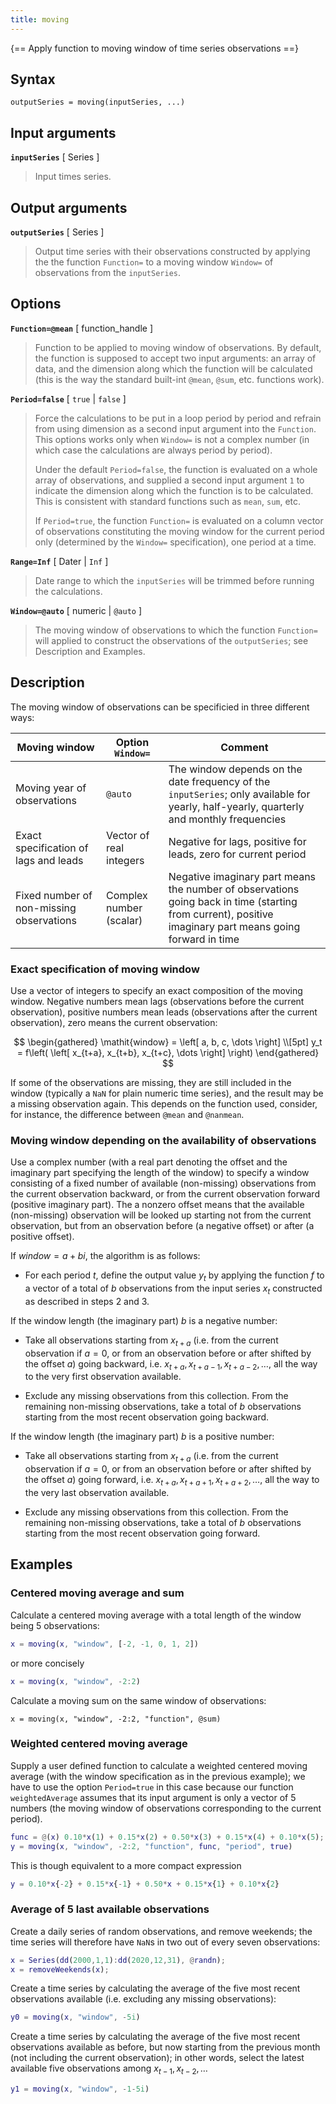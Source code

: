 ```yaml
---
title: moving  
---
```


{== Apply function to moving window of time series observations ==}


## Syntax  

    outputSeries = moving(inputSeries, ...)


## Input arguments  

__`inputSeries`__ [ Series ]
> 
> Input times series.
> 

## Output arguments  

__`outputSeries`__ [ Series ]
> 
> Output time series with their observations constructed by applying the
> the function `Function=` to a moving window `Window=` of observations
> from the `inputSeries`.
> 

## Options   

__`Function=@mean`__ [ function_handle ]
> 
> Function to be applied to moving window of observations. By default, the
> function is supposed to accept two input arguments: an array of data, and
> the dimension along which the function will be calculated (this is the
> way the standard built-int `@mean`, `@sum`, etc. functions work).
> 

__`Period=false`__ [ `true` | `false` ]
> 
> Force the calculations to be put in a loop period by period and refrain
> from using dimension as a second input argument into the `Function`. This
> options works only when `Window=` is not a complex number (in which case
> the calculations are always period by period).
> 
> Under the default `Period=false`, the function is evaluated on a whole
> array of observations, and supplied a second input argument `1` to
> indicate the dimension along which the function is to be calculated. This
> is consistent with standard functions such as `mean`, `sum`, etc.
> 
> If `Period=true`, the function `Function=` is evaluated on a column
> vector of observations constituting the moving window for the current
> period only (determined by the `Window=` specification), one period at a
> time. 
> 

__`Range=Inf`__ [ Dater | `Inf` ]
> 
> Date range to which the `inputSeries` will be trimmed before running the
> calculations.
> 

__`Window=@auto`__ [ numeric | `@auto` ]
> 
> The moving window of observations to which the function `Function=` will
> applied to construct the observations of the `outputSeries`; see
> Description and Examples.
> 

## Description

The moving window of observations can be specificied in three different ways:

Moving window | Option `Window=` | Comment
--|---|---
Moving year of observations | `@auto` | The window depends on the date frequency of the `inputSeries`; only available for yearly, half-yearly, quarterly and monthly frequencies 
Exact specification of lags and leads | Vector of real integers | Negative for lags, positive for leads, zero for current period 
Fixed number of non-missing observations | Complex number (scalar) | Negative imaginary part means the number of observations going back in time (starting from current), positive imaginary part means going forward in time 


### Exact specification of moving window

Use a vector of integers to specify an exact composition of the moving
window. Negative numbers mean lags (observations before the current
observation), positive numbers mean leads (observations after the current
observation), zero means the current observation:

$$
\begin{gathered}
\mathit{window} = \left[ a, b, c, \dots \right] \\[5pt]
y_t = f\left( \left[ x_{t+a}, x_{t+b}, x_{t+c}, \dots \right] \right)
\end{gathered}
$$

If some of the observations are missing, they are still included in the
window (typically a `NaN` for plain numeric time series), and the result
may be a missing observation again. This depends on the function used,
consider, for instance, the difference between `@mean` and `@nanmean`.


### Moving window depending on the availability of observations

Use a complex number (with a real part denoting the offset and the
imaginary part specifying the length of the window) to specify a window
consisting of a fixed number of available (non-missing) observations from
the current observation backward, or from the current observation forward
(positive imaginary part). The a nonzero offset means that the available
(non-missing) observation will be looked up starting not from the current
observation, but from an observation before (a negative offset) or after (a
positive offset).

If $\mathit{window}=a + bi$, the algorithm is as follows:

* For each period $t$, define the output value $y_t$ by applying the
   function $f$ to a vector of a total of $b$ observations from the input
   series $x_t$ constructed as described in steps 2 and 3.

If the window length (the imaginary part) $b$ is a negative number:

* Take all observations starting from $x_{t+a}$ (i.e. from the current
   observation if $a=0$, or from an observation before or after shifted by
   the offset $a$) going backward, i.e. $x_{t+a}, x_{t+a-1}, x_{t+a-2},
   \dots$, all the way to the very first observation available.

* Exclude any missing observations from this collection. From the remaining
   non-missing observations, take a total of $b$ observations starting from
   the most recent observation going backward.

If the window length (the imaginary part) $b$ is a positive number:

* Take all observations starting from $x_{t+a}$ (i.e. from the current
   observation if $a=0$, or from an observation before or after shifted by
   the offset $a$) going forward, i.e. $x_{t+a}, x_{t+a+1}, x_{t+a+2},
   \dots$, all the way to the very last observation available.

* Exclude any missing observations from this collection. From the remaining
   non-missing observations, take a total of $b$ observations starting from
   the most recent observation going forward.


## Examples

### Centered moving average and sum

Calculate a centered moving average with a total length of the window being 5
observations:

```matlab
x = moving(x, "window", [-2, -1, 0, 1, 2])
```

or more concisely

```matlab
x = moving(x, "window", -2:2)
```
Calculate a moving sum on the same window of observations:

```
x = moving(x, "window", -2:2, "function", @sum)
```


### Weighted centered moving average

Supply a user defined function to calculate a weighted centered moving
average (with the window specification as in the previous example); we have
to use the option `Period=true` in this case because our function
`weightedAverage` assumes that its input argument is only a vector of 5
numbers (the moving window of observations corresponding to the current
period).

```matlab
func = @(x) 0.10*x(1) + 0.15*x(2) + 0.50*x(3) + 0.15*x(4) + 0.10*x(5);
y = moving(x, "window", -2:2, "function", func, "period", true)
```

This is though equivalent to a more compact expression

```matlab
y = 0.10*x{-2} + 0.15*x{-1} + 0.50*x + 0.15*x{1} + 0.10*x{2}
```


### Average of 5 last available observations

Create a daily series of random observations, and remove weekends; the time
series will therefore have `NaN`s in two out of every seven observations:

```matlab
x = Series(dd(2000,1,1):dd(2020,12,31), @randn);
x = removeWeekends(x);
```

Create a time series by calculating the average of the five most recent
observations available (i.e. excluding any missing observations):

```matlab
y0 = moving(x, "window", -5i)
```

Create a time series by calculating the average of the five most recent
observations available as before, but now starting from the previous month
(not including the current observation); in other words, select the latest
available five observations among $x_{t-1}, x_{t-2}, \dots$

```matlab
y1 = moving(x, "window", -1-5i)
```

